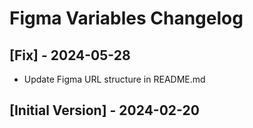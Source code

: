 # Figma Variables Changelog

## [Fix] - 2024-05-28

- Update Figma URL structure in README.md

## [Initial Version] - 2024-02-20
